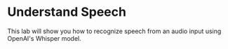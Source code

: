 # Understand Speech

This lab will show you how to recognize speech from an audio input using 
OpenAI's Whisper model.
